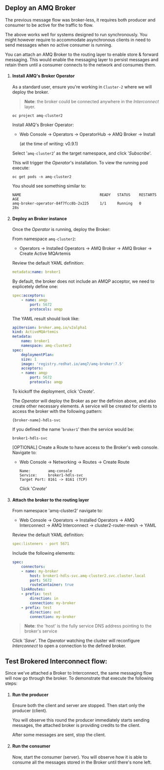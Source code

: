 
## Deploy an AMQ Broker

The previous message flow was broker-less, it requires both producer and consumer to be active for the traffic to flow.

The above works well for systems designed to run synchronously. You might however require to accommodate asynchronous clients in need to send messages when no active consumer is running.

You can attach an AMQ Broker to the routing layer to enable store & forward messaging. This would enable the messaging layer to persist messages and retain them until a consumer connects to the network and consumes them.


1. #### Install AMQ's Broker Operator

	As a standard user, ensure you're working in `Cluster-2` where we will deploy the broker.
	
	>**Note**: the broker could be connected anywhere in the *Interconnect* layer.

	   oc project amq-cluster2


	Install AMQ's Broker Operator:

	- Web Console -> Operators -> OperatorHub -> AMQ Broker -> Install 

		(at the time of writing: v0.9.1)

	Select '`amq-cluster2`' as the target namespace, and click '*Subscribe*'.

	This will trigger the *Operator*'s installation. To view the running pod execute:

	   oc get pods -n amq-cluster2

	You should see something similar to:

	```
	NAME                                    READY   STATUS    RESTARTS   AGE
	amq-broker-operator-84f7fcc8b-2x225     1/1     Running   0          28s
	```

1. #### Deploy an Broker instance

	Once the *Operator* is running, deploy the Broker:

	From namespace `amq-cluster2`:

	- Operators -> Installed Operators -> AMQ Broker -> AMQ Broker -> Create Active MQArtemis

	Review the default YAML definition:

	```yaml
	metadata:name: broker1
	```
	By default, the broker does not include an AMQP acceptor, we need to explicetely define one:

	```yaml
	spec:acceptors:
		- name: amqp
			port: 5672
			protocols: amqp
	```

	The YAML result should look like:
	```yaml
	apiVersion: broker.amq.io/v2alpha1
	kind: ActiveMQArtemis
	metadata:
		name: broker1
		namespace: amq-cluster2
	spec:
		deploymentPlan:
		size: 1
		image: 'registry.redhat.io/amq7/amq-broker:7.5'
		acceptors:
		- name: amqp
			port: 5672
			protocols: amqp
	```

	To kickoff the deployment, click '*Create*'.

	The *Operator* will deploy the Broker as per the definion above, and also create other necessary elements. A service will be created for clients to access the broker with the following pattern:

	   {broker-name}-hdls-svc

	If you defined the name '`broker1`' then the service would be: 

	   broker1-hdls-svc

	[OPTIONAL]
	Create a Route to have access to the Broker's web console. Navigate to:

	- Web Console -> Networking -> Routes -> Create Route
		```
		Name:        amq-console
		Service:     broker1-hdls-svc
		Target Port: 8161 -> 8161 (TCP)
		```
		Click '*Create*'


1. #### Attach the broker to the routing layer

	From namespace 'amq-cluster2' navigate to:

	- Web Console -> Operators -> Installed Operators -> AMQ Interconnect -> AMQ Interconnect -> cluster2-router-mesh -> YAML

	Review the default YAML definition:
	```yaml
	spec:listeners - port 5671
	```
	Include the following elements:
	```yaml
	spec:
		connectors:
		- name: my-broker
			host: broker1-hdls-svc.amq-cluster2.svc.cluster.local
			port: 5672
			routeContainer: true
		linkRoutes:
		- prefix: test
			direction: in
			connection: my-broker
		- prefix: test
			direction: out
			connection: my-broker
	```
	>**Note**: the 'host' is the fully service DNS address pointing to the broker's service

	Click '*Save*'. The *Operator* watching the cluster will reconfigure *Interconnect* to open a connection to the defined broker.



## Test Brokered Interconnect flow:

Since we've attached a Broker to Interconnect, the same messaging flow will now go through the broker. To demonstrate that execute the following steps:

1. #### Run the producer

	Ensure both the client and server are stopped. Then start only the producer (client).

	You will observe this round the producer immediately starts sending messages, the attached broker is providing credits to the client.

	After some messages are sent, stop the client.


1. #### Run the consumer

	Now, start the consumer (server). You will observe how it is able to consume all the messages stored in the Broker until there's none left.

